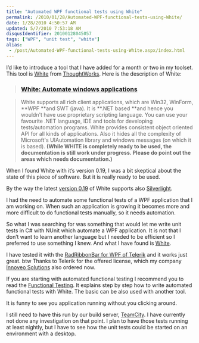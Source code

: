```yaml
---
title: "Automated WPF functional tests using White"
permalink: /2010/01/28/Automated-WPF-functional-tests-using-White/
date: 1/28/2010 4:50:57 AM
updated: 5/7/2010 7:53:18 AM
disqusIdentifier: 20100128045057
tags: ["WPF", "unit test", "white"]
alias:
 - /post/Automated-WPF-functional-tests-using-White.aspx/index.html
---
```

I’d like to introduce a tool that I have added for a month or two in my toolset. This tool is [White](http://white.codeplex.com/) from [ThoughtWorks](http://opensource.thoughtworks.com/). Here is the description of White: 

> ### [White: Automate windows applications](http://white.codeplex.com/)
<!-- more -->
> 
>  White supports all rich client applications, which are Win32, WinForm, **WPF **and SWT (java).
> It is **.NET based **and hence you wouldn't have use proprietary scripting language. You can use your favourite .NET language, IDE and tools for developing tests/automation programs.
> White provides consistent object oriented API for all kinds of applications. Also it hides all the complexity of Microsoft's UIAutomation library and windows messages (on which it is based).
> **(While WHITE is completely ready to be used, the documentation is still work under progress. Please do point out the areas which needs documentation.)**

When I found White with it’s version 0.19, I was a bit skeptical about the state of this piece of software. But it is really ready to be used.

By the way the latest [version 0.19](http://white.codeplex.com/Release/ProjectReleases.aspx?ReleaseId=20372#ReleaseFiles) of White supports also [Silverlight](http://white.codeplex.com/wikipage?title=Silverlight&referringTitle=Home).

I had the need to automate some functional tests of a WPF application that I am working on. When such an application is growing it becomes more and more difficult to do functional tests manually, so it needs automation.

So what I was searching for was something that would let me write unit tests in C# with NUnit which automate a WPF application. It is not that I don’t want to learn another language but I needed to be efficient so I preferred to use something I knew. And what I have found is [White](http://white.codeplex.com/).

I have tested it with the [RadRibbonBar for WPF of Telerik](http://www.telerik.com/products/wpf/ribbonbar.aspx) and it works just great. btw Thanks to Telerik for the offered license, which my company [Innoveo Solutions](http://www.innoveo.com/) also ordered now.

If you are starting with automated functional testing I recommend you to read the [Functional Testing](http://white.codeplex.com/wikipage?title=Functional%20Testing). It explains step by step how to write automated functional tests with White. The basic can be also used with another tool.

It is funny to see you application running without you clicking around.

I still need to have this run by our build server, [TeamCity](http://www.jetbrains.com/teamcity/index.html). I have currently not done any investigation on that point. I plan to have those tests running at least nightly, but I have to see how the unit tests could be started on an environment with a desktop.
